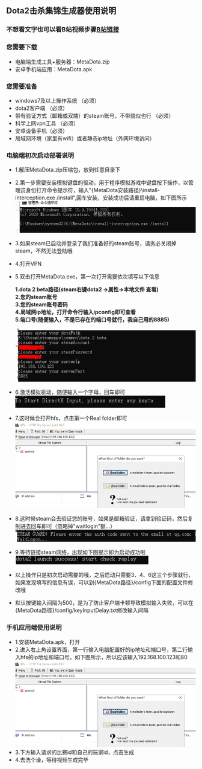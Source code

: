 ## Dota2击杀集锦生成器使用说明
### 不想看文字也可以看B站视频步骤[B站链接](https://www.bilibili.com/video/BV1BT4y187eq/?vd_source=7da6118352e7e18a0e6854295c45b116 "")
### 您需要下载
- 电脑端生成工具+服务器：MetaDota.zip
- 安卓手机端应用：MetaDota.apk
### 您需要准备
- windows7及以上操作系统 （必须）
- dota2客户端 （必须）
- 带有验证方式（邮箱或双端）的steam账号，不带貌似也行 （必须）
- 科学上网vpn工具 （必须）
- 安卓设备手机（必须）
- 局域网环境（家里有wifi）或者静态ip地址（外网环境访问）
### 电脑端初次启动部署说明
- 1.解压MetaDota.zip压缩包，放到任意目录下
- 2.第一步需要安装模拟键盘的驱动，用于程序模拟游戏中键盘按下操作，以管理员身份打开命令提示符，输入"{MetaDota安装路径}\install-interception.exe /install",回车安装，安装成功后请重启电脑，如下图所示
![](/img/shot1.PNG "")
- 3.如果steam已启动并登录了我们准备好的steam账号，请务必关闭掉steam，不然无法登陆哦
- 4.打开VPN
- 5.双击打开MetaDota.exe，第一次打开需要依次填写以下信息
  
     **1.dota 2 beta路径(steam右键dota2 ->属性->本地文件 查看)<br>2.您的steam账号<br>3.您的steam账号密码<br>4.局域网ip地址，打开命令行输入ipconfig即可查看<br>5.端口号(随便输入，不是已存在的端口号就行，我自己用的8885)**

     ![](/img/shot2.PNG "")
- 6.激活模拟驱动，随便输入一个字母，回车即可<br>     ![](/img/shot3.PNG "")
- 7.这时候会打开hfs，点击第一个Real folder即可<br>     ![](/img/shot6.PNG "")
- 8.这时候steam会去验证您的账号，如果是邮箱验证，请拿到验证码，然后复制进去回车即可（忽略掉"waitlogin"额...）<br>     ![](/img/shot4.PNG "")
- 9.等待链接steam网络，出现如下图提示即为启动成功啦<br>     ![](/img/shot5.PNG "")
- 以上操作只是初次启动需要的哦，之后启动只需要3、4、6这三个步骤就行，如果发现填写的信息有误，可以到{MetaDota路径}/config下面的配置文件修改哦
- 默认按键输入间隔为500，是为了防止客户端卡顿导致模拟输入失败，可以在{MetaDota路径}/config/keyInputDelay.txt修改输入间隔
### 手机应用端使用说明
- 1.安装MetaDota.apk，打开
- 2.进入右上角设置界面，第一行输入电脑配置好的ip地址和端口号，第二行输入hfs的ip地址和端口号，如下图所示，所以应该输入192.168.100.123和80<br>     ![](/img/shot6.PNG "")
- 3.下方输入请求的比赛id和自己的玩家id，点击生成
- 4.去洗个澡，等待视频生成完毕

